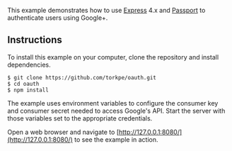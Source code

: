 This example demonstrates how to use [Express](http://expressjs.com/) 4.x and
[Passport](http://passportjs.org/) to authenticate users using Google+.

## Instructions

To install this example on your computer, clone the repository and install
dependencies.

```
$ git clone https://github.com/torkpe/oauth.git
$ cd oauth
$ npm install

```
The example uses environment variables to configure the consumer key and
consumer secret needed to access Google's API.  Start the server with those
variables set to the appropriate credentials.



Open a web browser and navigate to [http://127.0.0.1:8080/](http://127.0.0.1:8080/)
to see the example in action.
